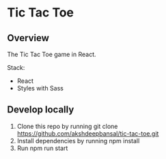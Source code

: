 # Tic Tac Toe

## Overview

The Tic Tac Toe game in React.

Stack:

- React
- Styles with Sass

## Develop locally
1. Clone this repo by running git clone https://github.com/akshdeepbansal/tic-tac-toe.git
2. Install dependencies by running npm install
3. Run npm run start

